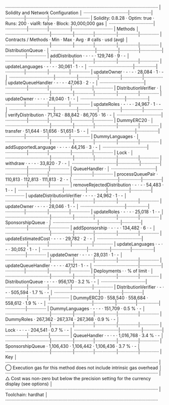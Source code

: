 ························································································································
|  Solidity and Network Configuration                                                                                  │
···································|·················|···············|·················|································
|  Solidity: 0.8.28                ·  Optim: true    ·  Runs: 200    ·  viaIR: false   ·     Block: 30,000,000 gas     │
···································|·················|···············|·················|································
|  Methods                                                                                                             │
···································|·················|···············|·················|················|···············
|  Contracts / Methods             ·  Min            ·  Max          ·  Avg            ·  # calls       ·  usd (avg)   │
···································|·················|···············|·················|················|···············
|  DistributionQueue               ·                                                                                   │
···································|·················|···············|·················|················|···············
|      addDistribution             ·              -  ·            -  ·        129,746  ·             9  ·           -  │
···································|·················|···············|·················|················|···············
|      updateLanguages             ·              -  ·            -  ·         30,061  ·             1  ·           -  │
···································|·················|···············|·················|················|···············
|      updateOwner                 ·              -  ·            -  ·         28,084  ·             1  ·           -  │
···································|·················|···············|·················|················|···············
|      updateQueueHandler          ·              -  ·            -  ·         47,063  ·             2  ·           -  │
···································|·················|···············|·················|················|···············
|  DistributionVerifier            ·                                                                                   │
···································|·················|···············|·················|················|···············
|      updateOwner                 ·              -  ·            -  ·         28,040  ·             1  ·           -  │
···································|·················|···············|·················|················|···············
|      updateRoles                 ·              -  ·            -  ·         24,967  ·             1  ·           -  │
···································|·················|···············|·················|················|···············
|      verifyDistribution          ·         71,742  ·       88,842  ·         86,705  ·            16  ·           -  │
···································|·················|···············|·················|················|···············
|  DummyERC20                      ·                                                                                   │
···································|·················|···············|·················|················|···············
|      transfer                    ·         51,644  ·       51,656  ·         51,651  ·             5  ·           -  │
···································|·················|···············|·················|················|···············
|  DummyLanguages                  ·                                                                                   │
···································|·················|···············|·················|················|···············
|      addSupportedLanguage        ·              -  ·            -  ·         44,216  ·             3  ·           -  │
···································|·················|···············|·················|················|···············
|  Lock                            ·                                                                                   │
···································|·················|···············|·················|················|···············
|      withdraw                    ·              -  ·            -  ·         33,820  ·             7  ·           -  │
···································|·················|···············|·················|················|···············
|  QueueHandler                    ·                                                                                   │
···································|·················|···············|·················|················|···············
|      processQueuePair            ·        110,813  ·      112,813  ·        111,813  ·             2  ·           -  │
···································|·················|···············|·················|················|···············
|      removeRejectedDistribution  ·              -  ·            -  ·         54,483  ·             1  ·           -  │
···································|·················|···············|·················|················|···············
|      updateDistributionVerifier  ·              -  ·            -  ·         24,962  ·             1  ·           -  │
···································|·················|···············|·················|················|···············
|      updateOwner                 ·              -  ·            -  ·         28,046  ·             1  ·           -  │
···································|·················|···············|·················|················|···············
|      updateRoles                 ·              -  ·            -  ·         25,018  ·             1  ·           -  │
···································|·················|···············|·················|················|···············
|  SponsorshipQueue                ·                                                                                   │
···································|·················|···············|·················|················|···············
|      addSponsorship              ·              -  ·            -  ·        134,482  ·             6  ·           -  │
···································|·················|···············|·················|················|···············
|      updateEstimatedCost         ·              -  ·            -  ·         29,782  ·             2  ·           -  │
···································|·················|···············|·················|················|···············
|      updateLanguages             ·              -  ·            -  ·         30,052  ·             1  ·           -  │
···································|·················|···············|·················|················|···············
|      updateOwner                 ·              -  ·            -  ·         28,031  ·             1  ·           -  │
···································|·················|···············|·················|················|···············
|      updateQueueHandler          ·              -  ·            -  ·         47,121  ·             1  ·           -  │
···································|·················|···············|·················|················|···············
|  Deployments                                       ·                                 ·  % of limit    ·              │
···································|·················|···············|·················|················|···············
|  DistributionQueue               ·              -  ·            -  ·        956,170  ·         3.2 %  ·           -  │
···································|·················|···············|·················|················|···············
|  DistributionVerifier            ·              -  ·            -  ·        505,594  ·         1.7 %  ·           -  │
···································|·················|···············|·················|················|···············
|  DummyERC20                      ·        558,540  ·      558,684  ·        558,612  ·         1.9 %  ·           -  │
···································|·················|···············|·················|················|···············
|  DummyLanguages                  ·              -  ·            -  ·        151,709  ·         0.5 %  ·           -  │
···································|·················|···············|·················|················|···············
|  DummyRoles                      ·        267,362  ·      267,374  ·        267,368  ·         0.9 %  ·           -  │
···································|·················|···············|·················|················|···············
|  Lock                            ·              -  ·            -  ·        204,541  ·         0.7 %  ·           -  │
···································|·················|···············|·················|················|···············
|  QueueHandler                    ·              -  ·            -  ·      1,016,768  ·         3.4 %  ·           -  │
···································|·················|···············|·················|················|···············
|  SponsorshipQueue                ·      1,106,430  ·    1,106,442  ·      1,106,436  ·         3.7 %  ·           -  │
···································|·················|···············|·················|················|···············
|  Key                                                                                                                 │
························································································································
|  ◯  Execution gas for this method does not include intrinsic gas overhead                                            │
························································································································
|  △  Cost was non-zero but below the precision setting for the currency display (see options)                         │
························································································································
|  Toolchain:  hardhat                                                                                                 │
························································································································